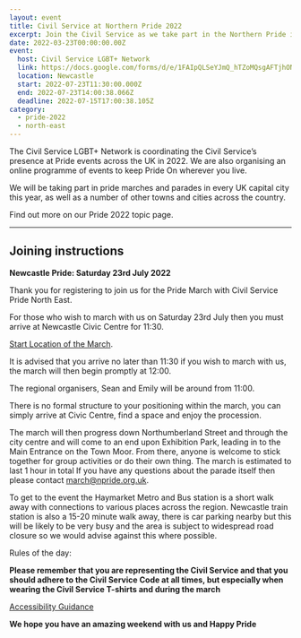 ```yaml
---
layout: event
title: Civil Service at Northern Pride 2022
excerpt: Join the Civil Service as we take part in the Northern Pride in Newcastle.
date: 2022-03-23T00:00:00.00Z
event:
  host: Civil Service LGBT+ Network
  link: https://docs.google.com/forms/d/e/1FAIpQLSeYJmQ_hTZoMQsgAFTjhONCPNBYGJi0VUNCJYVt1r-NbWpw8Q/viewform?usp=sf_link
  location: Newcastle
  start: 2022-07-23T11:30:00.000Z
  end: 2022-07-23T14:00:38.066Z
  deadline: 2022-07-15T17:00:38.105Z
category:
  - pride-2022
  - north-east
---
```


The Civil Service LGBT+ Network is coordinating the Civil Service’s presence at Pride events across the UK in 2022. We are also organising an online programme of events to keep Pride On wherever you live.

We will be taking part in pride marches and parades in every UK capital city this year, as well as a number of other towns and cities across the country.

Find out more on our Pride 2022 topic page.

---

## Joining instructions

**Newcastle Pride: Saturday 23rd July 2022**

Thank you for registering to join us for the Pride March with Civil Service Pride North East.

For those who wish to march with us on Saturday 23rd July then you must arrive at Newcastle Civic Centre for 11:30. 

[Start Location of the March](https://goo.gl/maps/2HNXMcCGUSE7zU3C7). 

It is advised that you arrive no later than 11:30 if you wish to march with us, the march will then begin promptly at 12:00. 

The regional organisers, Sean and Emily will be around from 11:00.

There is no formal structure to your positioning within the march, you can simply arrive at Civic Centre, find a space and enjoy the procession. 

The march will then progress down Northumberland Street and through the city centre and will come to an end upon Exhibition Park, leading in to the Main Entrance on the Town Moor. From there, anyone is welcome to stick together for group activities or do their own thing. The march is estimated to last 1 hour in total If you have any questions about the parade itself then please contact <march@npride.org.uk>. 

To get to the event the Haymarket Metro and Bus station is a short walk away with connections to various places across the region. Newcastle train station is also a 15-20 minute walk away, there is car parking nearby but this will be likely to be very busy and the area is subject to widespread road closure so we would advise against this where possible.

Rules of the day:

**Please remember that you are representing the Civil Service and that you should adhere to the Civil Service Code at all times, but especially when wearing the Civil Service T-shirts and during the march**

[Accessibility Guidance](https://www.northern-pride.com/faqs)

**We hope you have an amazing weekend with us and Happy Pride**      